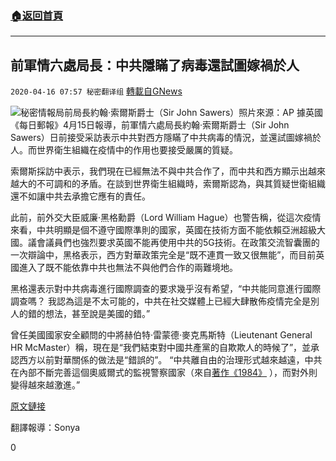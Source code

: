 ###  [:house:返回首頁](https://github.com/ourhimalayas/txt)
---

## 前軍情六處局長：中共隱瞞了病毒還試圖嫁禍於人
`2020-04-16 07:57 秘密翻译组` [轉載自GNews](https://gnews.org/zh-hant/174426/)

![](https://s3.amazonaws.com/gnews-media-offload/wp-content/uploads/2020/04/16075027/sawers_2726763b.jpg)秘密情報局前局長約翰·索爾斯爵士（Sir John Sawers）照片來源：AP 
據英國《每日郵報》4月15日報導，前軍情六處局長約翰·索爾斯爵士（Sir John Sawers）日前接受采訪表示中共對西方隱瞞了中共病毒的情況，並還試圖嫁禍於人。而世界衛生組織在疫情中的作用也要接受嚴厲的質疑。

索爾斯採訪中表示，我們現在已經無法不與中共合作了，而中共和西方顯示出越來越大的不可調和的矛盾。在談到世界衛生組織時，索爾斯認為，與其質疑世衛組織還不如讓中共去承擔它應有的責任。

此前，前外交大臣威廉·黑格勳爵（Lord William Hague）也警告稱，從這次疫情來看，中共明顯是個不遵守國際準則的國家，英國在技術方面不能依賴亞洲超級大國。議會議員們也強烈要求英國不能再使用中共的5G技術。在政策交流智囊團的一次辯論中，黑格表示，西方對華政策完全是“既不連貫一致又很無能”，而目前英國進入了既不能依靠中共也無法不與他們合作的兩難境地。

黑格還表示對中共病毒進行國際調查的要求幾乎沒有希望，“中共能同意進行國際調查嗎？ 我認為這是不太可能的，中共在社交媒體上已經大肆散佈疫情完全是別人的錯的想法，甚至說是美國的錯。”

曾任美國國家安全顧問的中將赫伯特·雷蒙德·麥克馬斯特（Lieutenant General HR McMaster）稱，現在是“我們結束對中國共產黨的自欺欺人的時候了”，並承認西方以前對華關係的做法是“錯誤的”。 “中共離自由的治理形式越來越遠，中共在內部不斷完善這個奧威爾式的監視警察國家（來自[著作《1984》](https://zh.wikipedia.org/wiki/%E4%B8%80%E4%B9%9D%E5%85%AB%E5%9B%9B) ），而對外則變得越來越激進。”

[原文鏈接](https://www.dailymail.co.uk/news/article-8220887/China-concealed-coronavirus-trying-evade-blame-says-ex-MI6-chief-John-Sawers.html?ito=rss-flipboard)

翻譯報導：Sonya

0
